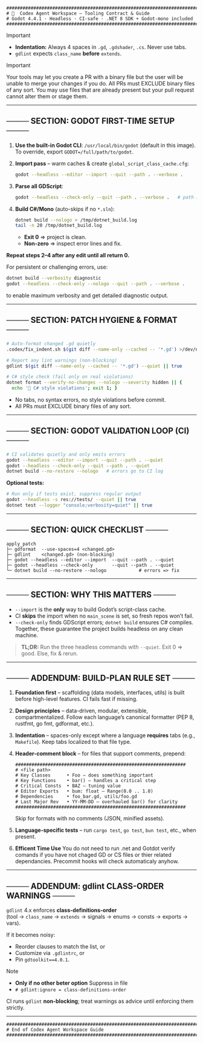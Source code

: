 <!--
###############################################################################
# 🧠  Codex Agent Workspace – Tooling Contract & Guide (HIDDEN HEADER)
# Godot 4.4.1 · Headless · CI-safe · .NET 8 SDK + Godot-mono included
###############################################################################
-->

```text
###############################################################################
# 🧠  Codex Agent Workspace – Tooling Contract & Guide
# Godot 4.4.1 · Headless · CI-safe · .NET 8 SDK + Godot-mono included
###############################################################################
```

> [!IMPORTANT]
>
> * **Indentation:** Always 4 spaces in `.gd`, `.gdshader`, `.cs`. Never use tabs.
> * `gdlint` expects `class_name` **before** `extends`.

> [!IMPORTANT]
>
> Your tools may let you create a PR with a binary file but the user will be unable to merge your changes if you do. All PRs must EXCLUDE binary files of any sort. You may use files that are already present but your pull request cannot alter them or stage them.

---

## ──── SECTION: GODOT FIRST-TIME SETUP ────

1. **Use the built-in Godot CLI**: `/usr/local/bin/godot` (default in this image).  
   To override, export `GODOT=/full/path/to/godot`.

2. **Import pass** – warm caches & create `global_script_class_cache.cfg`:

   ```bash
   godot --headless --editor --import --quit --path . --verbose .
   ```

3. **Parse all GDScript**:

   ```bash
   godot --headless --check-only --quit --path . --verbose .   # path MUST be repo root
   ```

4. **Build C#/Mono** (auto-skips if no `*.sln`):

   ```bash
   dotnet build --nologo > /tmp/dotnet_build.log
   tail -n 20 /tmp/dotnet_build.log
   ```

   * **Exit 0** ⇒ project is clean.  
   * **Non-zero** ⇒ inspect error lines and fix.

**Repeat steps 2–4 after any edit until all return 0.**

For persistent or challenging errors, use:

```bash
dotnet build --verbosity diagnostic
godot --headless --check-only --nologo --quit --path . --verbose .
```

to enable maximum verbosity and get detailed diagnostic output.

---

## ──── SECTION: PATCH HYGIENE & FORMAT ────

```bash
# Auto-format changed .gd quietly
.codex/fix_indent.sh $(git diff --name-only --cached -- '*.gd') >/dev/null

# Report any lint warnings (non-blocking)
gdlint $(git diff --name-only --cached -- '*.gd') --quiet || true

# C# style check (fail only on real violations)
dotnet format --verify-no-changes --nologo --severity hidden || {
  echo '🛑 C# style violations'; exit 1; }
```

* No tabs, no syntax errors, no style violations before commit.  
* All PRs must EXCLUDE binary files of any sort.

---

## ──── SECTION: GODOT VALIDATION LOOP (CI) ────

```bash
# CI validates quietly and only emits errors
godot --headless --editor --import --quit --path . --quiet
godot --headless --check-only --quit --path . --quiet
dotnet build --no-restore --nologo   # errors go to CI log
```

**Optional tests:**

```bash
# Run only if tests exist, suppress regular output
godot --headless -s res://tests/ --quiet || true
dotnet test --logger "console;verbosity=quiet" || true
```

---

## ──── SECTION: QUICK CHECKLIST ────

```text
apply_patch
├─ gdformat  --use-spaces=4 <changed.gd>
├─ gdlint    <changed.gd> (non-blocking)
├─ godot --headless --editor --import  --quit --path . --quiet
├─ godot --headless --check-only       --quit --path . --quiet
└─ dotnet build --no-restore --nologo            # errors => fix
```

---

## ──── SECTION: WHY THIS MATTERS ────

* `--import` is the **only** way to build Godot’s script-class cache.  
* CI **skips** the import when no `main_scene` is set, so fresh repos won’t fail.  
* `--check-only` finds GDScript errors; `dotnet build` ensures C# compiles.  
  Together, these guarantee the project builds headless on any clean machine.

> **TL;DR:** Run the three headless commands with `--quiet`. Exit 0 ⇒ good. Else, fix & rerun.

---

## ──── ADDENDUM: BUILD-PLAN RULE SET ────

1. **Foundation first** – scaffolding (data models, interfaces, utils) is built before high-level features. CI fails fast if missing.  
2. **Design principles** – data-driven, modular, extensible, compartmentalized. Follow each language’s canonical formatter (PEP 8, rustfmt, go fmt, gdformat, etc.).  
3. **Indentation** – spaces-only except where a language **requires** tabs (e.g., `Makefile`). Keep tabs localized to that file type.  
4. **Header-comment block** – for files that support comments, prepend:

   ```text
   ###############################################################
   # <file path>
   # Key Classes      • Foo – does something important
   # Key Functions    • bar() – handles a critical step
   # Critical Consts  • BAZ – tuning value
   # Editor Exports   • bum: float – Range(0.0 .. 1.0)
   # Dependencies     • foo_bar.gd, utils/foo.gd
   # Last Major Rev   • YY-MM-DD – overhauled bar() for clarity
   ###############################################################
   ```

   Skip for formats with no comments (JSON, minified assets).  
5. **Language-specific tests** – run `cargo test`, `go test`, `bun test`, etc., when present.
6. **Efficent Time Use** You do not need to run .net and Gotdot verify comands if you have not chaged GD or CS files or thier related dependancies. Precommit hooks will check automaticaly anyhow.

---

## ──── ADDENDUM: gdlint CLASS-ORDER WARNINGS ────

`gdlint` 4.x enforces **class-definitions-order**  
(tool → `class_name` → `extends` → signals → enums → consts → exports → vars).

If it becomes noisy:

* Reorder clauses to match the list, or
* Customize via `.gdlintrc`, or  
* Pin `gdtoolkit==4.0.1`.
> [!NOTE] 
> * **Only if no other beter option** Suppress in file
> * `# gdlint:ignore = class-definitions-order`

CI runs `gdlint` **non-blocking**; treat warnings as advice until enforcing them strictly.

---

```text
###############################################################################
# End of Codex Agent Workspace Guide
###############################################################################
```
